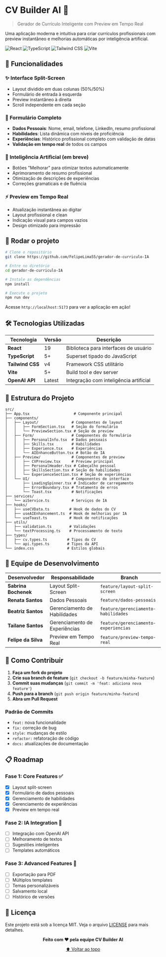 # CV Builder AI 🚀

> Gerador de Currículo Inteligente com Preview em Tempo Real

Uma aplicação moderna e intuitiva para criar currículos profissionais com preview instantâneo e melhorias automáticas por inteligência artificial.

![React](https://img.shields.io/badge/React-19-61DAFB?style=for-the-badge&logo=react&logoColor=black)
![TypeScript](https://img.shields.io/badge/TypeScript-5-3178C6?style=for-the-badge&logo=typescript&logoColor=white)
![Tailwind CSS](https://img.shields.io/badge/Tailwind_CSS-v4-38B2AC?style=for-the-badge&logo=tailwind-css&logoColor=white)
![Vite](https://img.shields.io/badge/Vite-5-646CFF?style=for-the-badge&logo=vite&logoColor=white)

## 🌟 Funcionalidades

### ✨ **Interface Split-Screen**
- Layout dividido em duas colunas (50%/50%)
- Formulário de entrada à esquerda
- Preview instantâneo à direita
- Scroll independente em cada seção

### 📝 **Formulário Completo**
- **Dados Pessoais**: Nome, email, telefone, LinkedIn, resumo profissional
- **Habilidades**: Lista dinâmica com níveis de proficiência
- **Experiências**: Histórico profissional completo com validação de datas
- **Validação em tempo real** de todos os campos

### 🤖 **Inteligência Artificial (em breve)**
- Botões "Melhorar" para otimizar textos automaticamente
- Aprimoramento de resumo profissional
- Otimização de descrições de experiências
- Correções gramaticais e de fluência

### ⚡ **Preview em Tempo Real**
- Atualização instantânea ao digitar
- Layout profissional e clean
- Indicação visual para campos vazios
- Design otimizado para impressão

## 🎯 **Rodar o projeto**

```bash
# Clone o repositório
git clone https://github.com/FelipeLima55/gerador-de-curriculo-IA

# Entre no diretório
cd gerador-de-curriculo-IA

# Instale as dependências
npm install

# Execute o projeto
npm run dev
```

Acesse `http://localhost:5173` para ver a aplicação em ação!

## 🛠️ **Tecnologias Utilizadas**

| Tecnologia | Versão | Descrição |
|------------|--------|-----------|
| **React** | 19 | Biblioteca para interfaces de usuário |
| **TypeScript** | 5+ | Superset tipado do JavaScript |
| **Tailwind CSS** | v4 | Framework CSS utilitário |
| **Vite** | 5+ | Build tool e dev server |
| **OpenAI API** | Latest | Integração com inteligência artificial |

## 📁 **Estrutura do Projeto**

```
src/
├── App.tsx                    # Componente principal
├── components/
│   ├── Layout/               # Componentes de layout
│   │   ├── FormSection.tsx   # Seção do formulário
│   │   └── PreviewSection.tsx # Seção de preview
│   ├── Form/                 # Componentes do formulário
│   │   ├── PersonalInfo.tsx  # Dados pessoais
│   │   ├── Skills.tsx        # Habilidades
│   │   ├── Experience.tsx    # Experiências
│   │   └── AIEnhanceButton.tsx # Botão de IA
│   ├── Preview/              # Componentes de preview
│   │   ├── CVPreview.tsx     # Preview principal
│   │   ├── PersonalHeader.tsx # Cabeçalho pessoal
│   │   ├── SkillsSection.tsx # Seção de habilidades
│   │   └── ExperienceSection.tsx # Seção de experiências
│   └── UI/                   # Componentes de interface
│       ├── LoadingSpinner.tsx # Indicador de carregamento
│       ├── ErrorBoundary.tsx # Tratamento de erros
│       └── Toast.tsx         # Notificações
├── services/
│   └── aiService.ts          # Serviços de IA
├── hooks/
│   ├── useCVData.ts         # Hook de dados do CV
│   ├── useAIEnhancement.ts  # Hook de melhorias por IA
│   └── useToast.ts          # Hook de notificações
├── utils/
│   ├── validation.ts        # Validações
│   └── textProcessing.ts    # Processamento de texto
├── types/
│   ├── cv.types.ts         # Tipos do CV
│   └── api.types.ts        # Tipos da API
└── index.css               # Estilos globais
```



## 👥 **Equipe de Desenvolvimento**

| Desenvolvedor | Responsabilidade | Branch |
|---------------|------------------|--------|
| **Sabrina Bochenek** | Layout Split-Screen | `feature/layout-split-screen` |
| **Renata Santos** | Dados Pessoais | `feature/dados-pessoais` |
| **Beatriz Santos** | Gerenciamento de Habilidades | `feature/gerenciamento-habilidades` |
| **Tailane Santos** | Gerenciamento de Experiências | `feature/gerenciamento-experiencias` |
| **Felipe da Silva** | Preview em Tempo Real | `feature/preview-tempo-real` |

## 🤝 **Como Contribuir**

1. **Faça um fork do projeto**
2. **Crie sua branch de feature** (`git checkout -b feature/minha-feature`)
3. **Commit suas mudanças** (`git commit -m 'feat: adiciona nova feature'`)
4. **Push para a branch** (`git push origin feature/minha-feature`)
5. **Abra um Pull Request**

### **Padrão de Commits**
- `feat:` nova funcionalidade
- `fix:` correção de bug  
- `style:` mudanças de estilo
- `refactor:` refatoração de código
- `docs:` atualizações de documentação

## 📋 **Roadmap**

### **Fase 1: Core Features** ✅
- [x] Layout split-screen
- [x] Formulário de dados pessoais
- [x] Gerenciamento de habilidades
- [x] Gerenciamento de experiências
- [x] Preview em tempo real

### **Fase 2: IA Integration** 🚧
- [ ] Integração com OpenAI API
- [ ] Melhoramento de textos
- [ ] Sugestões inteligentes
- [ ] Templates automáticos

### **Fase 3: Advanced Features** 🔄
- [ ] Exportação para PDF
- [ ] Múltiplos templates
- [ ] Temas personalizáveis
- [ ] Salvamento local
- [ ] Histórico de versões

## 📄 **Licença**

Este projeto está sob a licença MIT. Veja o arquivo [LICENSE](LICENSE) para mais detalhes.


<div align="center">
  
**Feito com ❤️ pela equipe CV Builder AI**

[⬆ Voltar ao topo](#cv-builder-ai-)

</div>